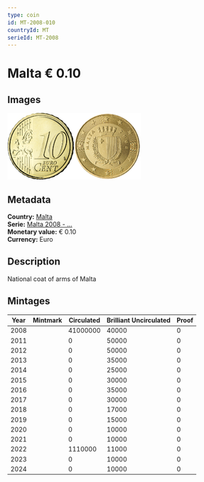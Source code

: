 ```yaml
---
type: coin
id: MT-2008-010
countryId: MT
serieId: MT-2008
---
```


# Malta € 0.10

## Images

<img src="../../../Images/common-2007-010.webp" height="150" alt="Front image"><img src="Images/malta-2008-010.webp" height="150" alt="Back image">

## Metadata

**Country:** [Malta](../index.md)\
**Serie:** [Malta 2008 - ...](index.md)\
**Monetary value:** € 0.10\
**Currency:** Euro

## Description

National coat of arms of Malta

## Mintages

| Year | Mintmark | Circulated | Brilliant Uncirculated | Proof |
| ---- | -------- | ---------- | ---------------------- | ----- |
| 2008 |          | 41000000   | 40000                  | 0     |
| 2011 |          | 0          | 50000                  | 0     |
| 2012 |          | 0          | 50000                  | 0     |
| 2013 |          | 0          | 35000                  | 0     |
| 2014 |          | 0          | 25000                  | 0     |
| 2015 |          | 0          | 30000                  | 0     |
| 2016 |          | 0          | 35000                  | 0     |
| 2017 |          | 0          | 30000                  | 0     |
| 2018 |          | 0          | 17000                  | 0     |
| 2019 |          | 0          | 15000                  | 0     |
| 2020 |          | 0          | 10000                  | 0     |
| 2021 |          | 0          | 10000                  | 0     |
| 2022 |          | 1110000    | 11000                  | 0     |
| 2023 |          | 0          | 10000                  | 0     |
| 2024 |          | 0          | 10000                  | 0     |
